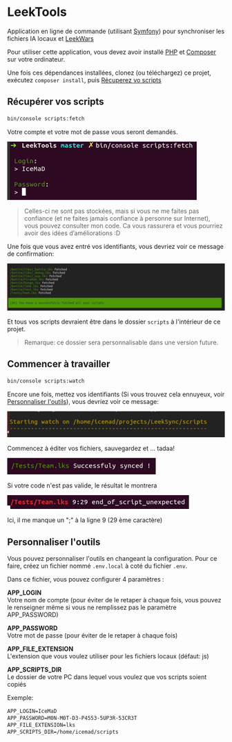LeekTools
========

Application en ligne de commande (utilisant [Symfony](https://symfony.com/)) pour synchroniser les fichiers IA locaux et [LeekWars](http://leekwars.com)

Pour utiliser cette application, vous devez avoir installé [PHP](http://php.net/) et [Composer](https://getcomposer.org/doc/00-intro.md) sur votre ordinateur.

Une fois ces dépendances installées, clonez (ou téléchargez) ce projet, exécutez `composer install`, puis [Récuperez vo scripts](#recuperez-vos-scripts)

## Récupérer vos scripts

```bash
bin/console scripts:fetch
```

Votre compte et votre mot de passe vous seront demandés.

![Aperçu du login](./doc/login-prompt.png)

> Celles-ci ne sont pas stockées, mais si vous ne me faites pas confiance (et ne faites jamais confiance à personne sur Internet), vous pouvez consulter mon code.
> Ca vous rassurera et vous pourriez avoir des idées d’améliorations :D

Une fois que vous avez entré vos identifiants, vous devriez voir ce message de confirmation:

![Aperçu de réussite](./doc/fetch-success.png)

Et tous vos scripts devraient être dans le dossier `scripts` à l'intérieur de ce projet.

> Remarque: ce dossier sera personnalisable dans une version future.

## Commencer à travailler

```bash
bin/console scripts:watch
```

Encore une fois, mettez vos identifiants (Si vous trouvez cela ennuyeux, voir [Personnaliser l'outils](#personnaliser-loutils)), vous devriez voir ce message:

![Voir l'aperçu de départ](./doc/watch-start.png)

Commencez à éditer vos fichiers, sauvegardez et ... tadaa!

![Aperçu de la réussite de la synchronisation](./doc/sync-success.png)

Si votre code n'est pas valide, le résultat le montrera

![Aperçu de l'échec de la synchronisation](./doc/sync-failure.png)

Ici, il me manque un ";" à la ligne 9 (29 ème caractère)

## Personnaliser l'outils

Vous pouvez personnaliser l'outils en changeant la configuration.
Pour ce faire, créez un fichier nommé `.env.local` à coté du fichier `.env`.

Dans ce fichier, vous pouvez configurer 4 paramètres :

**APP_LOGIN**     
Votre nom de compte (pour éviter de le retaper à chaque fois, vous pouvez le renseigner même si vous ne remplissez pas le paramètre APP_PASSWORD)

**APP_PASSWORD**     
Votre mot de passe (pour éviter de le retaper à chaque fois)

**APP_FILE_EXTENSION**     
L'extension que vous voulez utiliser pour les fichiers locaux (défaut: js)

**APP_SCRIPTS_DIR**     
Le dossier de votre PC dans lequel vous voulez que vos scripts soient copiés

Exemple:

```dotenv
APP_LOGIN=IceMaD
APP_PASSWORD=M0N-M0T-D3-P4553-5UP3R-53CR3T
APP_FILE_EXTENSION=lks
APP_SCRIPTS_DIR=/home/icemad/scripts
```
